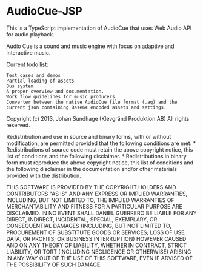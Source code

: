 AudioCue-JSP
============

This is a TypeScript implementation of AudioCue that uses Web Audio API for audio playback.

Audio Cue is a sound and music engine with focus on adaptive and interactive music.

Current todo list:

	Test cases and demos
	Partial loading of assets
	Bus system
	A proper overview and documentation.
	Work flow guidelines for music producers
	Converter between the native AudioCue file format (.aq) and the current json containing Base64 encoded assets and settings.


Copyright (c) 2013, Johan Sundhage (Klevgränd Produktion AB)
All rights reserved.

Redistribution and use in source and binary forms, with or without
modification, are permitted provided that the following conditions are met:
    * Redistributions of source code must retain the above copyright
      notice, this list of conditions and the following disclaimer.
    * Redistributions in binary form must reproduce the above copyright
      notice, this list of conditions and the following disclaimer in the
      documentation and/or other materials provided with the distribution.

THIS SOFTWARE IS PROVIDED BY THE COPYRIGHT HOLDERS AND CONTRIBUTORS "AS IS" AND
ANY EXPRESS OR IMPLIED WARRANTIES, INCLUDING, BUT NOT LIMITED TO, THE IMPLIED
WARRANTIES OF MERCHANTABILITY AND FITNESS FOR A PARTICULAR PURPOSE ARE
DISCLAIMED. IN NO EVENT SHALL DANIEL GUERRERO BE LIABLE FOR ANY
DIRECT, INDIRECT, INCIDENTAL, SPECIAL, EXEMPLARY, OR CONSEQUENTIAL DAMAGES
(INCLUDING, BUT NOT LIMITED TO, PROCUREMENT OF SUBSTITUTE GOODS OR SERVICES;
LOSS OF USE, DATA, OR PROFITS; OR BUSINESS INTERRUPTION) HOWEVER CAUSED AND
ON ANY THEORY OF LIABILITY, WHETHER IN CONTRACT, STRICT LIABILITY, OR TORT
(INCLUDING NEGLIGENCE OR OTHERWISE) ARISING IN ANY WAY OUT OF THE USE OF THIS
SOFTWARE, EVEN IF ADVISED OF THE POSSIBILITY OF SUCH DAMAGE.
